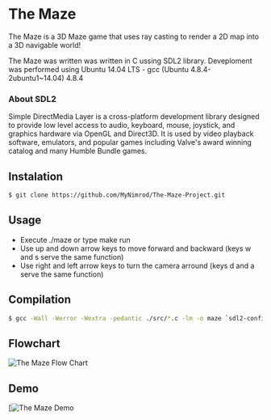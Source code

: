 # The Maze

The Maze is a 3D Maze game that uses ray casting to render a 2D map into a 3D navigable world!

The Maze was written was written in C ussing SDL2 library. Deveploment was performed using Ubuntu 14.04 LTS - gcc (Ubuntu 4.8.4-2ubuntu1~14.04) 4.8.4

### About SDL2 

Simple DirectMedia Layer is a cross-platform development library designed to provide low level access to audio, keyboard, mouse, joystick, and graphics hardware via OpenGL and Direct3D. It is used by video playback software, emulators, and popular games including Valve's award winning catalog and many Humble Bundle games.

## Instalation 
```sh
$ git clone https://github.com/MyNimrod/The-Maze-Project.git
```
## Usage 
* Execute ./maze or type make run 
* Use up and down arrow keys to move forward and backward (keys w and s serve the same function)
* Use right and left arrow keys to turn the camera arround (keys d and a serve the same function)

## Compilation
```sh
$ gcc -Wall -Werror -Wextra -pedantic ./src/*.c -lm -o maze `sdl2-config --cflags` `sdl2-config --libs`;
```

## Flowchart
![The Maze Flow Chart](https://drive.google.com/file/d/1WktQD7kdYC3XM2i-VYpDTj1uewsUwcRk/view?usp=share_link)

## Demo
[![The Maze Demo]()
